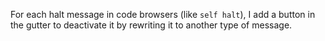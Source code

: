 For each halt message in code browsers (like `self halt`), I add a button in the gutter to deactivate it by rewriting it to another type of message.